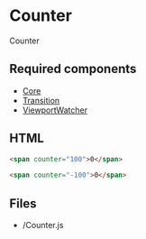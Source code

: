 # Counter

Counter

## Required components

* [Core](https://github.com/WanSpi/SiteComponents/tree/main/Components/Core)
* [Transition](https://github.com/WanSpi/SiteComponents/tree/main/Components/Transition)
* [ViewportWatcher](https://github.com/WanSpi/SiteComponents/tree/main/Components/ViewportWatcher)

## HTML

```html
<span counter="100">0</span>
```

```html
<span counter="-100">0</span>
```

## Files

* /Counter.js